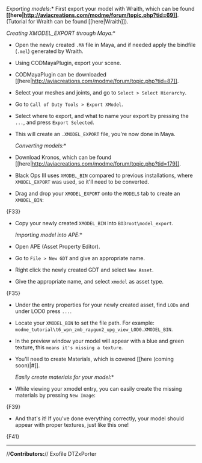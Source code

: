   *Exporting models:**
First export your model with Wraith, which can be found **[[here|http://aviacreations.com/modme/forum/topic.php?tid=69]]**. (Tutorial for Wraith can be found [[here|Wraith]]). 

  *Creating XMODEL_EXPORT through Maya:**
- Open the newly created `.MA` file in Maya, and if needed apply the bindfile (`.mel`) generated by Wraith.
- Using CODMayaPlugin, export your scene.
- CODMayaPlugin can be downloaded [[here|http://aviacreations.com/modme/forum/topic.php?tid=87]].
- Select your meshes and joints, and go to `Select > Select Hierarchy`.
- Go to `Call of Duty Tools > Export XModel`.
- Select where to export, and what to name your export by pressing the `...`, and press `Export Selected`.
- This will create an `.XMODEL_EXPORT` file, you're now done in Maya.

  *Converting models:**
- Download Kronos, which can be found [[here|http://aviacreations.com/modme/forum/topic.php?tid=179]].
- Black Ops III uses `XMODEL_BIN` compared to previous installations, where `XMODEL_EXPORT` was used, so it'll need to be converted.
- Drag and drop your `XMODEL_EXPORT` onto the `MODELS` tab to create an `XMODEL_BIN`:

{F33}

- Copy your newly created `XMODEL_BIN` into `BO3root\model_export`.

  *Importing model into APE:**
- Open APE (Asset Property Editor).
- Go to `File > New GDT` and give an appropriate name.
- Right click the newly created GDT and select `New Asset`.
- Give the appropriate name, and select `xmodel` as asset type.

{F35}

- Under the entry properties for your newly created asset, find `LODs` and under LOD0 press `...`.
- Locate your `XMODEL_BIN` to set the file path. For example: `modme_tutorial\t6_wpn_zmb_raygun2_upg_view_LOD0.XMODEL_BIN`.
- In the preview window your model will appear with a blue and green texture, this `means it's missing a texture`.
- You'll need to create Materials, which is covered [[here (coming soon)|#]].

  *Easily create materials for your model:**
- While viewing your xmodel entry, you can easily create the missing materials by pressing `New Image`:

{F39}

- And that's it! If you've done everything correctly, your model should appear with proper textures, just like this one!

{F41}

---

//**Contributors:**//
Exofile
DTZxPorter
